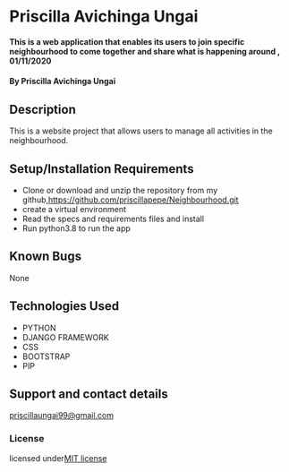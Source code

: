 # Priscilla Avichinga Ungai
#### This is a web application that enables its users to join specific neighbourhood to come together and share what is happening around , 01/11/2020
#### By **Priscilla Avichinga Ungai**
## Description
 This is a website project that allows users to manage all activities in the neighbourhood.
## Setup/Installation Requirements
* Clone or download and unzip the repository from my github,https://github.com/priscillapepe/Neighbourhood.git
* create a virtual environment
* Read the specs and requirements files and install
* Run python3.8 to run the app

## Known Bugs 
None
## Technologies Used
* PYTHON
* DJANGO FRAMEWORK
* CSS
* BOOTSTRAP
* PIP
## Support and contact details
priscillaungai99@gmail.com
### License
licensed under[MIT license](LICENSE)